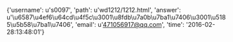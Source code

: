 {'username': u's0097', 'path': u'wd1212/1212.html', 'answer': u'\u6587\u4ef6\u64cd\u4f5c\u3001\u8fdb\u7a0b\u7ba1\u7406\u3001\u5185\u5b58\u7ba1\u7406', 'email': u'471056917@qq.com', 'time': '2016-02-28:13:48:01'}